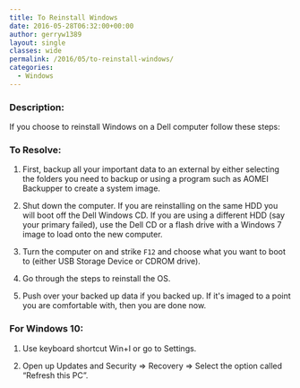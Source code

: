 ```yaml
---
title: To Reinstall Windows
date: 2016-05-28T06:32:00+00:00
author: gerryw1389
layout: single
classes: wide
permalink: /2016/05/to-reinstall-windows/
categories:
  - Windows
---
```

<!--more-->

### Description:

If you choose to reinstall Windows on a Dell computer follow these steps:

### To Resolve:

1. First, backup all your important data to an external by either selecting the folders you need to backup or using a program such as AOMEI Backupper to create a system image.

2. Shut down the computer. If you are reinstalling on the same HDD you will boot off the Dell Windows CD. If you are using a different HDD (say your primary failed), use the Dell CD or a flash drive with a Windows 7 image to load onto the new computer.

3. Turn the computer on and strike `F12` and choose what you want to boot to (either USB Storage Device or CDROM drive).

4. Go through the steps to reinstall the OS.

5. Push over your backed up data if you backed up. If it's imaged to a point you are comfortable with, then you are done now.

### For Windows 10:

1. Use keyboard shortcut Win+I or go to Settings.

2. Open up Updates and Security => Recovery => Select the option called &#8220;Refresh this PC&#8221;.